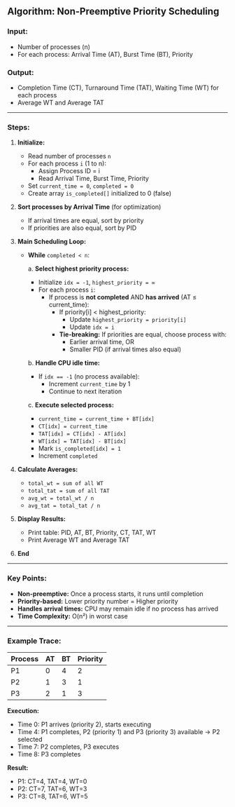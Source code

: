 ## **Algorithm: Non-Preemptive Priority Scheduling**

### **Input:**
- Number of processes (n)
- For each process: Arrival Time (AT), Burst Time (BT), Priority

### **Output:**
- Completion Time (CT), Turnaround Time (TAT), Waiting Time (WT) for each process
- Average WT and Average TAT

---

### **Steps:**

1. **Initialize:**
   - Read number of processes `n`
   - For each process `i` (1 to n):
     - Assign Process ID = i
     - Read Arrival Time, Burst Time, Priority
   - Set `current_time = 0`, `completed = 0`
   - Create array `is_completed[]` initialized to 0 (false)

2. **Sort processes by Arrival Time** (for optimization)
   - If arrival times are equal, sort by priority
   - If priorities are also equal, sort by PID

3. **Main Scheduling Loop:**
   - **While** `completed < n`:
     
     a. **Select highest priority process:**
        - Initialize `idx = -1`, `highest_priority = ∞`
        - For each process `i`:
          - If process is **not completed** AND **has arrived** (AT ≤ current_time):
            - If priority[i] < highest_priority:
              - Update `highest_priority = priority[i]`
              - Update `idx = i`
            - **Tie-breaking:** If priorities are equal, choose process with:
              - Earlier arrival time, OR
              - Smaller PID (if arrival times also equal)
     
     b. **Handle CPU idle time:**
        - If `idx == -1` (no process available):
          - Increment `current_time` by 1
          - Continue to next iteration
     
     c. **Execute selected process:**
        - `current_time = current_time + BT[idx]`
        - `CT[idx] = current_time`
        - `TAT[idx] = CT[idx] - AT[idx]`
        - `WT[idx] = TAT[idx] - BT[idx]`
        - Mark `is_completed[idx] = 1`
        - Increment `completed`

4. **Calculate Averages:**
   - `total_wt = sum of all WT`
   - `total_tat = sum of all TAT`
   - `avg_wt = total_wt / n`
   - `avg_tat = total_tat / n`

5. **Display Results:**
   - Print table: PID, AT, BT, Priority, CT, TAT, WT
   - Print Average WT and Average TAT

6. **End**

---

### **Key Points:**
- **Non-preemptive:** Once a process starts, it runs until completion
- **Priority-based:** Lower priority number = Higher priority
- **Handles arrival times:** CPU may remain idle if no process has arrived
- **Time Complexity:** O(n²) in worst case

---

### **Example Trace:**

| Process | AT | BT | Priority |
|---------|----|----|----------|
| P1 | 0 | 4 | 2 |
| P2 | 1 | 3 | 1 |
| P3 | 2 | 1 | 3 |

**Execution:**
- Time 0: P1 arrives (priority 2), starts executing
- Time 4: P1 completes, P2 (priority 1) and P3 (priority 3) available → P2 selected
- Time 7: P2 completes, P3 executes
- Time 8: P3 completes

**Result:**
- P1: CT=4, TAT=4, WT=0
- P2: CT=7, TAT=6, WT=3
- P3: CT=8, TAT=6, WT=5
